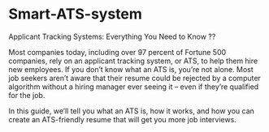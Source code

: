# Smart-ATS-system
Applicant Tracking Systems: Everything You Need to Know ??

Most companies today, including over 97 percent of Fortune 500 companies, rely on an applicant tracking system, or ATS, to help them hire new employees.
If you don’t know what an ATS is, you’re not alone. Most job seekers aren’t aware that their resume could be rejected by a computer algorithm without a hiring manager ever seeing it – even if they’re qualified for the job.

In this guide, we’ll tell you what an ATS is, how it works, and how you can create an ATS-friendly resume that will get you more job interviews.
